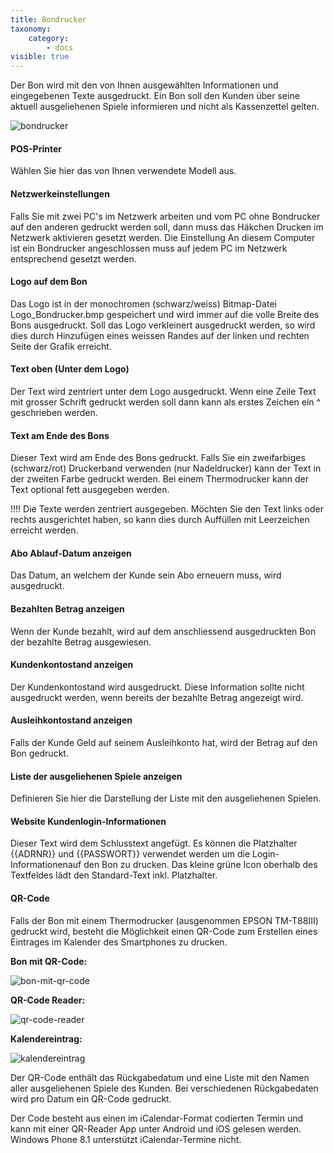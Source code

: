 ```yaml
---
title: Bondrucker
taxonomy:
    category:
        - docs
visible: true
---
```


Der Bon wird mit den von Ihnen ausgewählten Informationen und eingegebenen Texte ausgedruckt. Ein Bon soll den Kunden über seine aktuell ausgeliehenen Spiele informieren und nicht als Kassenzettel gelten.

![bondrucker](../../../images/bondrucker.png)

#### POS-Printer

Wählen Sie hier das von Ihnen verwendete Modell aus.

#### Netzwerkeinstellungen

Falls Sie mit zwei PC's im Netzwerk arbeiten und vom PC ohne Bondrucker auf den anderen gedruckt werden soll, dann muss das Häkchen Drucken im Netzwerk aktivieren gesetzt werden. Die Einstellung An diesem Computer ist ein Bondrucker angeschlossen muss auf jedem PC im Netzwerk entsprechend gesetzt werden.

#### Logo auf dem Bon

Das Logo ist in der monochromen (schwarz/weiss) Bitmap-Datei Logo_Bondrucker.bmp gespeichert und wird immer auf die volle Breite des Bons ausgedruckt. Soll das Logo verkleinert ausgedruckt werden, so wird dies durch Hinzufügen eines weissen Randes auf der linken und rechten Seite der Grafik erreicht.

#### Text oben (Unter dem Logo)

Der Text wird zentriert unter dem Logo ausgedruckt. Wenn eine Zeile Text mit grosser Schrift gedruckt werden soll dann kann als erstes Zeichen ein ^ geschrieben werden.

#### Text am Ende des Bons

Dieser Text wird am Ende des Bons gedruckt. Falls Sie ein zweifarbiges (schwarz/rot) Druckerband verwenden (nur Nadeldrucker) kann der Text in der zweiten Farbe gedruckt werden. Bei einem Thermodrucker kann der Text optional fett ausgegeben werden.


!!!! Die Texte werden zentriert ausgegeben. Möchten Sie den Text links oder rechts ausgerichtet haben, so kann dies durch Auffüllen mit Leerzeichen erreicht werden.

#### Abo Ablauf-Datum anzeigen

Das Datum, an welchem der Kunde sein Abo erneuern muss, wird ausgedruckt.

#### Bezahlten Betrag anzeigen

Wenn der Kunde bezahlt, wird auf dem anschliessend ausgedruckten Bon der bezahlte Betrag ausgewiesen.

#### Kundenkontostand anzeigen

Der Kundenkontostand wird ausgedruckt. Diese Information sollte nicht ausgedruckt werden, wenn bereits der bezahlte Betrag angezeigt wird.

#### Ausleihkontostand anzeigen

Falls der Kunde Geld auf seinem Ausleihkonto hat, wird der Betrag auf den Bon gedruckt.

#### Liste der ausgeliehenen Spiele anzeigen

Definieren Sie hier die Darstellung der Liste mit den ausgeliehenen Spielen.

#### Website Kundenlogin-Informationen

Dieser Text wird dem Schlusstext angefügt. Es können die Platzhalter {{ADRNR}} und {{PASSWORT}} verwendet werden um die Login-Informationenauf den Bon zu drucken. Das kleine grüne Icon oberhalb des Textfeldes lädt den Standard-Text inkl. Platzhalter. 

#### QR-Code

Falls der Bon mit einem Thermodrucker (ausgenommen EPSON TM-T88III) gedruckt wird, besteht die Möglichkeit einen QR-Code zum Erstellen eines Eintrages im Kalender des Smartphones zu drucken.

**Bon mit QR-Code:**

![bon-mit-qr-code](../../../images/bon-mit-qr-code.png)

**QR-Code Reader:**

![qr-code-reader](../../../images/qr-code-reader.png)

**Kalendereintrag:**

![kalendereintrag](../../../images/kalendereintrag.png)

Der QR-Code enthält das Rückgabedatum und eine Liste mit den Namen aller ausgeliehenen Spiele des Kunden. Bei verschiedenen Rückgabedaten wird pro Datum ein QR-Code gedruckt.

Der Code besteht aus einen im iCalendar-Format codierten Termin und kann mit einer QR-Reader App unter Android und iOS gelesen werden. Windows Phone 8.1 unterstützt iCalendar-Termine nicht.
